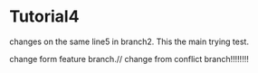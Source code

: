 # Tutorial4



changes on the same line5 in branch2.
This the main trying test.

change form feature branch.//
change from conflict branch!!!!!!!!

